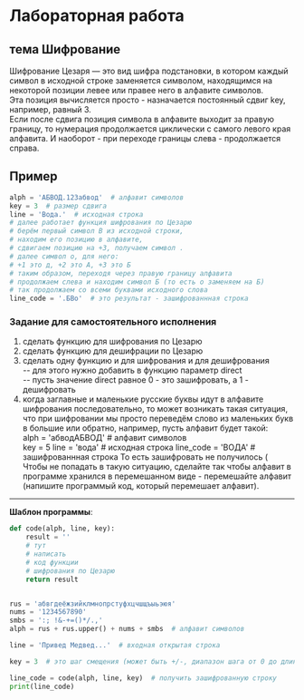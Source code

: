 # Лабораторная работа

## тема Шифрование  

Шифрование Цезаря — это вид шифра подстановки, в котором каждый символ в исходной строке заменяется символом, находящимся на некоторой позиции левее или правее него в алфавите символов.  
Эта позиция вычисляется просто - назначается постоянный сдвиг key, например, равный 3.  
Если после сдвига позиция символа в алфавите выходит за правую границу, то нумерация продолжается циклически с самого левого края алфавита. И наоборот - при переходе границы слева - продолжается справа.  

## Пример  

```py
alph = 'АБВОД.123абвод'  # алфавит символов
key = 3  # размер сдвига
line = 'Вода.'  # исходная строка
# далее работает функция шифрования по Цезарю
# берём первый символ В из исходной строки,
# находим его позицию в алфавите, 
# сдвигаем позицию на +3, получаем символ . 
# далее символ о, для него:
# +1 это д, +2 это А, +3 это Б
# таким образом, переходя через правую границу алфавита
# продолжаем слева и находим символ Б (то есть о заменяем на Б)
# так продолжаем со всеми буквами исходного слова
line_code = '.БВо'  # это результат - зашифрованнная строка
```

### Задание для самостоятельного исполнения  

1) сделать функцию для шифрования по Цезарю  
2) сделать функцию для дешифрации по Цезарю  
3) сделать одну функцию и для шифрования и для дешифрования  
-- для этого нужно добавить в функцию параметр direct  
-- пусть значение direct равное 0 - это зашифровать, а 1 - дешифровать  
4) когда заглавные и маленькие русские буквы идут в алфавите шифрования последовательно, то может возникать такая ситуация, что при шифровании мы просто переведём слово из маленьких букв в большие или обратно, например, пусть алфавит будет такой:  
alph = 'абводАБВОД'  # алфавит символов  
key = 5
line = 'вода'  # исходная строка
line_code = 'ВОДА'  # зашифрованнная строка
То есть зашифровать не получилось (  
Чтобы не попадать в такую ситуацию, сделайте так чтобы алфавит в программе хранился в перемешанном виде - перемешайте алфавит (напишите программый код, который перемешает алфавит).  

---  

**Шаблон программы**:  

```py
def code(alph, line, key):
    result = ''
    # тут
    # написать 
    # код функции
    # шифрования по Цезарю
    return result


rus = 'абвгдеёжзийклмнопрстуфхцчшщъыьэюя'
nums = '1234567890'
smbs = ':; !&-+=()*/.,'
alph = rus + rus.upper() + nums + smbs  # алфавит символов

line = 'Привед Медвед...'  # входная открытая строка

key = 3  # это шаг смещения (может быть +/-, диапазон шага от 0 до длины алфавита)

line_code = code(alph, line, key)  # получить зашифрованную строку
print(line_code)
```
